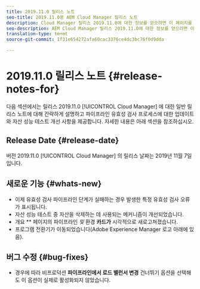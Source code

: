 ```yaml
---
title: 2019.11.0 릴리스 노트
seo-title: 2019.11.0용 AEM Cloud Manager 릴리스 노트
description: Cloud Manager 릴리스 2019.11.0에 대한 정보를 얻으려면 이 페이지를 따르십시오.
seo-description: AEM Cloud Manager 릴리스 2019.11.0에 대한 정보를 얻으려면 이 페이지를 따르십시오.
translation-type: tm+mt
source-git-commit: 1f31e654272afa60cac3376ce4dc3bc76f0d9dda

---
```


# 2019.11.0 릴리스 노트 {#release-notes-for}

다음 섹션에서는 릴리스 2019.11.0 [!UICONTROL Cloud Manager] 에 대한 일반 릴리스 노트에 대해 간략하게 설명하고 파이프라인 유효성 검사 프로세스에 대한 업데이트와 자산 성능 테스트 개선 사항을 제공합니다.
자세한 내용은 아래 섹션을 참조하십시오.

## Release Date {#release-date}

버전 2019.11.0 [!UICONTROL Cloud Manager] 의 릴리스 날짜는 2019년 11월 7일입니다.

## 새로운 기능 {#whats-new}

* 이제 유효성 검사 파이프라인 단계가 실패하는 경우 발생한 특정 유효성 검사 오류가 표시됩니다.
* 자산 성능 테스트 중 자산을 삭제하는 데 사용되는 메커니즘이 개선되었습니다.
* 개요 ** 페이지의 파이프라인 *및* 환경 **카드가** 시각적으로 새로고쳐졌습니다.
* 프로그램 전환기가 이동되었습니다(Adobe Experience Manager 로고 아래에 있음).

## 버그 수정 {#bug-fixes}

* 경우에 따라 비프로덕션 **파이프라인에서 로드 밸런서 변경** 건너뛰기 옵션을 선택해도 이 옵션이 실제로 활성화되지 않았습니다.
